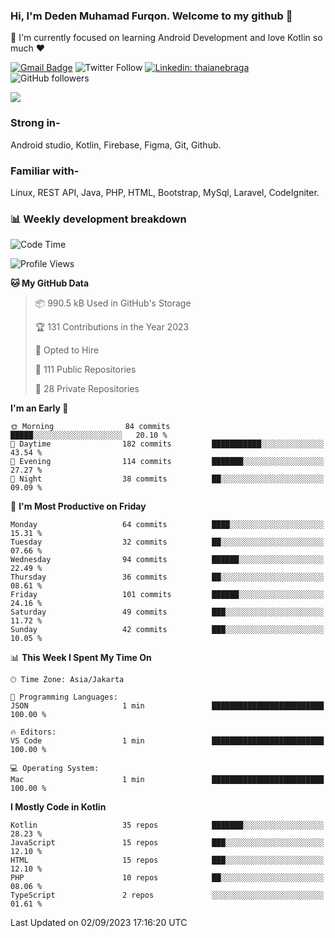 ### Hi, I'm Deden Muhamad Furqon. Welcome to my github 👋

<!--
**furqoncreative/furqoncreative** is a ✨ _special_ ✨ repository because its `README.md` (this file) appears on your GitHub profile.

Here are some ideas to get you started:

- 🔭 I’m currently working on ...
- 👯 I’m looking to collaborate on ...
- 🤔 I’m looking for help with ...
- 💬 Ask me about ...
- 📫 How to reach me: ...
- 😄 Pronouns: ...
- ⚡ Fun fact: ...
-->

  🌱 I'm currently focused on learning Android Development and love Kotlin so much ❤ 

[![Gmail Badge](https://img.shields.io/badge/-furqoncreative24@gmail.com-c14438?style=flat-square&logo=Gmail&logoColor=white&link=mailto:furqoncreative24@gmail.com)](mailto:furqoncreative24@gmail.com)
![Twitter Follow](https://img.shields.io/twitter/follow/furqoncreative?label=Follow)
[![Linkedin: thaianebraga](https://img.shields.io/badge/-Deden_Muhamad_Furqon-blue?style=flat-square&logo=Linkedin&logoColor=white&link=https://www.linkedin.com/in/anmol-p-singh/)](https://www.linkedin.com/in/furqoncreative/)
![GitHub followers](https://img.shields.io/github/followers/furqoncreative?label=Follow&style=social)

<img src="https://github-readme-stats.sera5-dev.vercel.app/api?username=furqoncreative&hide=stars&show_icons=true&count_private=true&include_all_commits=true&title_color=#008080&icon_color=#008080&hide_border=true" width="">

### Strong in-

Android studio, Kotlin, Firebase, Figma, Git, Github.

### Familiar with-
Linux, REST API, Java, PHP, HTML, Bootstrap, MySql, Laravel, CodeIgniter.

### 📊 Weekly development breakdown

<!--START_SECTION:waka-->
![Code Time](http://img.shields.io/badge/Code%20Time-1%2C291%20hrs%2043%20mins-blue)

![Profile Views](http://img.shields.io/badge/Profile%20Views-0-blue)

**🐱 My GitHub Data** 

> 📦 990.5 kB Used in GitHub's Storage 
 > 
> 🏆 131 Contributions in the Year 2023
 > 
> 💼 Opted to Hire
 > 
> 📜 111 Public Repositories 
 > 
> 🔑 28 Private Repositories 
 > 
**I'm an Early 🐤** 

```text
🌞 Morning                84 commits          █████░░░░░░░░░░░░░░░░░░░░   20.10 % 
🌆 Daytime                182 commits         ███████████░░░░░░░░░░░░░░   43.54 % 
🌃 Evening                114 commits         ███████░░░░░░░░░░░░░░░░░░   27.27 % 
🌙 Night                  38 commits          ██░░░░░░░░░░░░░░░░░░░░░░░   09.09 % 
```
📅 **I'm Most Productive on Friday** 

```text
Monday                   64 commits          ████░░░░░░░░░░░░░░░░░░░░░   15.31 % 
Tuesday                  32 commits          ██░░░░░░░░░░░░░░░░░░░░░░░   07.66 % 
Wednesday                94 commits          ██████░░░░░░░░░░░░░░░░░░░   22.49 % 
Thursday                 36 commits          ██░░░░░░░░░░░░░░░░░░░░░░░   08.61 % 
Friday                   101 commits         ██████░░░░░░░░░░░░░░░░░░░   24.16 % 
Saturday                 49 commits          ███░░░░░░░░░░░░░░░░░░░░░░   11.72 % 
Sunday                   42 commits          ███░░░░░░░░░░░░░░░░░░░░░░   10.05 % 
```


📊 **This Week I Spent My Time On** 

```text
🕑︎ Time Zone: Asia/Jakarta

💬 Programming Languages: 
JSON                     1 min               █████████████████████████   100.00 % 

🔥 Editors: 
VS Code                  1 min               █████████████████████████   100.00 % 

💻 Operating System: 
Mac                      1 min               █████████████████████████   100.00 % 
```

**I Mostly Code in Kotlin** 

```text
Kotlin                   35 repos            ███████░░░░░░░░░░░░░░░░░░   28.23 % 
JavaScript               15 repos            ███░░░░░░░░░░░░░░░░░░░░░░   12.10 % 
HTML                     15 repos            ███░░░░░░░░░░░░░░░░░░░░░░   12.10 % 
PHP                      10 repos            ██░░░░░░░░░░░░░░░░░░░░░░░   08.06 % 
TypeScript               2 repos             ░░░░░░░░░░░░░░░░░░░░░░░░░   01.61 % 
```




 Last Updated on 02/09/2023 17:16:20 UTC
<!--END_SECTION:waka-->
